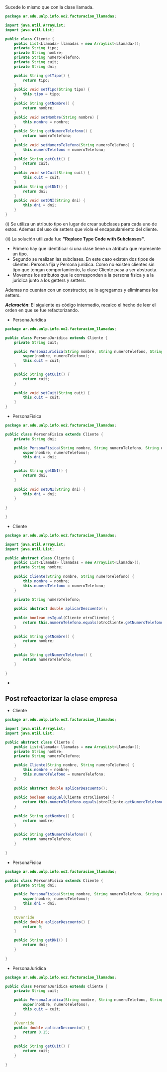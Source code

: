 Sucede lo mismo que con la clase llamada.
```java
package ar.edu.unlp.info.oo2.facturacion_llamadas;

import java.util.ArrayList;
import java.util.List;

public class Cliente {
	public List<Llamada> llamadas = new ArrayList<Llamada>();
	private String tipo;
	private String nombre;
	private String numeroTelefono;
	private String cuit;
	private String dni;

	public String getTipo() {
		return tipo;
	}
	public void setTipo(String tipo) {
		this.tipo = tipo;
	}
	public String getNombre() {
		return nombre;
	}
	public void setNombre(String nombre) {
		this.nombre = nombre;
	}
	public String getNumeroTelefono() {
		return numeroTelefono;
	}
	public void setNumeroTelefono(String numeroTelefono) {
		this.numeroTelefono = numeroTelefono;
	}
	public String getCuit() {
		return cuit;
	}
	public void setCuit(String cuit) {
		this.cuit = cuit;
	}
	public String getDNI() {
		return dni;
	}
	public void setDNI(String dni) {
		this.dni = dni;
	}
}

```

(i) Se utiliza un atributo tipo en lugar de crear subclases para cada uno de estos. Ademas del uso de setters que viola el encapsulamiento del cliente.

(ii) La solución utilizada fue **"Replace Type Code with Subclasses"**.
- Primero hay que identificar si una clase tiene un atributo que represente un tipo.
- Segundo se realizan las subclases. En este caso existen dos tipos de clientes: Persona fija y Persona jurídica. Como no existen clientes sin tipo que tengan comportamiento, la clase Cliente pasa a ser abstracta.
- Movemos los atributos que le corresponden a la persona física y a la jurídica junto a los getters y setters.

Ademas no cuentan con un constructor, se lo agregamos y eliminamos los setters.

***Aclaración***: El siguiente es código intermedio, recalco el hecho de leer el orden en que se fue refactorizando.

- PersonaJuridica
```java
package ar.edu.unlp.info.oo2.facturacion_llamadas;

public class PersonaJuridica extends Cliente {
	private String cuit;

	public PersonaJuridica(String nombre, String numeroTelefono, String cuit) {
		super(nombre, numeroTelefono);
		this.cuit = cuit;
	}

	public String getCuit() {
		return cuit;
	}
	
	public void setCuit(String cuit) {
		this.cuit = cuit;
	}
}
```
- PersonaFisica
```java
package ar.edu.unlp.info.oo2.facturacion_llamadas;

public class PersonaFisica extends Cliente {
	private String dni;

	public PersonaFisica(String nombre, String numeroTelefono, String dni) {
		super(nombre, numeroTelefono);
		this.dni = dni;
	}

	public String getDNI() {
		return dni;
	}
	
	public void setDNI(String dni) {
		this.dni = dni;
	}
	
}

}
```
- Cliente
```java
package ar.edu.unlp.info.oo2.facturacion_llamadas;

import java.util.ArrayList;
import java.util.List;

public abstract class Cliente {
	public List<Llamada> llamadas = new ArrayList<Llamada>();
	private String nombre;
	
	public Cliente(String nombre, String numeroTelefono) {
		this.nombre = nombre;
		this.numeroTelefono = numeroTelefono;
	}

	private String numeroTelefono;
	
	public abstract double aplicarDescuento();
	
	public boolean esIgual(Cliente otroCliente) {
		return this.numeroTelefono.equals(otroCliente.getNumeroTelefono());
	}
	
	public String getNombre() {
		return nombre;
	}
	
	public String getNumeroTelefono() {
		return numeroTelefono;
	}
	
}
```

-
## Post refeactorizar la clase empresa
- Cliente
```java
package ar.edu.unlp.info.oo2.facturacion_llamadas;

import java.util.ArrayList;
import java.util.List;

public abstract class Cliente {
	public List<Llamada> llamadas = new ArrayList<Llamada>();
	private String nombre;
	private String numeroTelefono;

	public Cliente(String nombre, String numeroTelefono) {
		this.nombre = nombre;
		this.numeroTelefono = numeroTelefono;
	}
	
	public abstract double aplicarDescuento();
	
	public boolean esIgual(Cliente otroCliente) {
		return this.numeroTelefono.equals(otroCliente.getNumeroTelefono());
	}
	
	public String getNombre() {
		return nombre;
	}
	
	public String getNumeroTelefono() {
		return numeroTelefono;
	}
	
}
```

- PersonaFisica
```java
package ar.edu.unlp.info.oo2.facturacion_llamadas;

public class PersonaFisica extends Cliente {
	private String dni;

	public PersonaFisica(String nombre, String numeroTelefono, String dni) {
		super(nombre, numeroTelefono);
		this.dni = dni;
	}
	
	@Override
	public double aplicarDescuento() {
		return 0;
	}

	public String getDNI() {
		return dni;
	}
	
}
```

- PersonaJuridica
```java
package ar.edu.unlp.info.oo2.facturacion_llamadas;

public class PersonaJuridica extends Cliente {
	private String cuit;

	public PersonaJuridica(String nombre, String numeroTelefono, String cuit) {
		super(nombre, numeroTelefono);
		this.cuit = cuit;
	}
	
	@Override
	public double aplicarDescuento() {
		return 0.15;
	}
	
	public String getCuit() {
		return cuit;
	}
	
}
```
